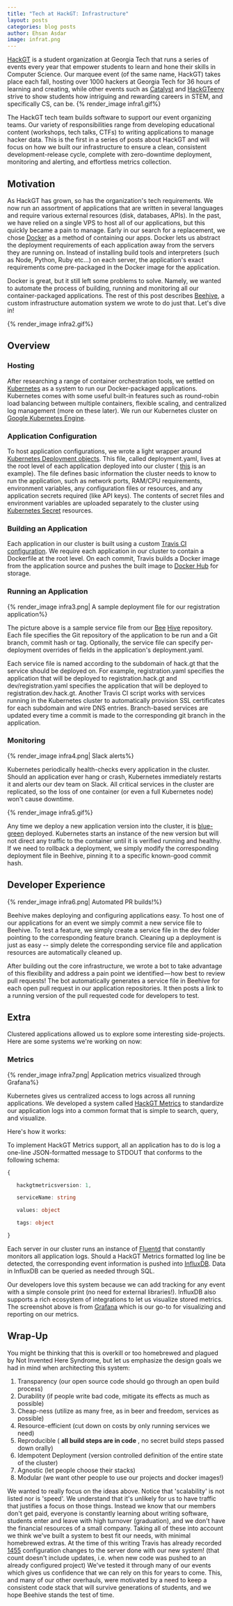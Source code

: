 ```yaml
---
title: "Tech at HackGT: Infrastructure"		
layout: posts		
categories: blog posts		
author: Ehsan Asdar
image: infrat.png
---
```

[HackGT](https://hack.gt) is a student organization at Georgia Tech that runs a series of events every year that empower students to learn and hone their skills in Computer Science. Our marquee event (of the same name, HackGT) takes place each fall, hosting over 1000 hackers at Georgia Tech for 36 hours of learning and creating, while other events such as [Catalyst](http://catalyst.hack.gt) and [HackGTeeny](http://teeny.hack.gt) strive to show students how intriguing and rewarding careers in STEM, and specifically CS, can be.
{% render_image  infra1.gif%}

The HackGT tech team builds software to support our event organizing teams. Our variety of responsibilities range from developing educational content (workshops, tech talks, CTFs) to writing applications to manage hacker data. This is the first in a series of posts about HackGT and will focus on how we built our infrastructure to ensure a clean, consistent development-release cycle, complete with zero-downtime deployment, monitoring and alerting, and effortless metrics collection.

## Motivation

As HackGT has grown, so has the organization&#39;s tech requirements. We now run an assortment of applications that are written in several languages and require various external resources (disk, databases, APIs). In the past, we have relied on a single VPS to host all of our applications, but this quickly became a pain to manage. Early in our search for a replacement, we chose [Docker](https://www.docker.com/) as a method of containing our apps. Docker lets us abstract the deployment requirements of each application away from the servers they are running on. Instead of installing build tools and interpreters (such as Node, Python, Ruby etc…) on each server, the application&#39;s exact requirements come pre-packaged in the Docker image for the application.

Docker is great, but it still left some problems to solve. Namely, we wanted to automate the process of building, running and monitoring all our container-packaged applications. The rest of this post describes [Beehive](https://github.com/hackgt/biodomes), a custom infrastructure automation system we wrote to do just that. Let&#39;s dive in!

{% render_image  infra2.gif%}

## Overview

### Hosting

After researching a range of container orchestration tools, we settled on [Kubernetes](https://kubernetes.io/) as a system to run our Docker-packaged applications. Kubernetes comes with some useful built-in features such as round-robin load balancing between multiple containers, flexible scaling, and centralized log management (more on these later). We run our Kubernetes cluster on [Google Kubernetes Engine](https://cloud.google.com/kubernetes-engine/).

### Application Configuration

To host application configurations, we wrote a light wrapper around [Kubernetes Deployment objects](https://kubernetes.io/docs/concepts/workloads/controllers/deployment/). This file, called deployment.yaml, lives at the root level of each application deployed into our cluster ( [this](https://github.com/HackGT/registration/blob/master/deployment.yaml) is an example). The file defines basic information the cluster needs to know to run the application, such as network ports, RAM/CPU requirements, environment variables, any configuration files or resources, and any application secrets required (like API keys). The contents of secret files and environment variables are uploaded separately to the cluster using [Kubernetes Secret](https://kubernetes.io/docs/concepts/configuration/secret/) resources.

### Building an Application

Each application in our cluster is built using a custom [Travis CI configuration](https://github.com/hackgt/hackgproject). We require each application in our cluster to contain a Dockerfile at the root level. On each commit, Travis builds a Docker image from the application source and pushes the built image to [Docker Hub](https://hub.docker.com/) for storage.

### Running an Application
{% render_image  infra3.png|  A sample deployment file for our registration application%}

The picture above is a sample service file from our [Bee](https://github.com/hackgt/biodomes) [Hive](https://github.com/hackgt/biodomes) repository. Each file specifies the Git repository of the application to be run and a Git branch, commit hash or tag. Optionally, the service file can specify per-deployment overrides of fields in the application&#39;s deployment.yaml.

Each service file is named according to the subdomain of hack.gt that the service should be deployed on. For example, registration.yaml specifies the application that will be deployed to registration.hack.gt and dev/registration.yaml specifies the application that will be deployed to registration.dev.hack.gt. Another Travis CI script works with services running in the Kubernetes cluster to automatically provision SSL certificates for each subdomain and wire DNS entries. Branch-based services are updated every time a commit is made to the corresponding git branch in the application.

### Monitoring
{% render_image  infra4.png|  Slack alerts%}

Kubernetes periodically health-checks every application in the cluster. Should an application ever hang or crash, Kubernetes immediately restarts it and alerts our dev team on Slack. All critical services in the cluster are replicated, so the loss of one container (or even a full Kubernetes node) won&#39;t cause downtime.

{% render_image  infra5.gif%}

Any time we deploy a new application version into the cluster, it is [blue-green](https://docs.cloudfoundry.org/devguide/deploy-apps/blue-green.html) deployed. Kubernetes starts an instance of the new version but will not direct any traffic to the container until it is verified running and healthy. If we need to rollback a deployment, we simply modify the corresponding deployment file in Beehive, pinning it to a specific known-good commit hash.

## Developer Experience
{% render_image  infra6.png| Automated PR builds!%}


Beehive makes deploying and configuring applications easy. To host one of our applications for an event we simply commit a new service file to Beehive. To test a feature, we simply create a service file in the dev folder pointing to the corresponding feature branch. Cleaning up a deployment is just as easy -- simply delete the corresponding service file and application resources are automatically cleaned up.

After building out the core infrastructure, we wrote a bot to take advantage of this flexibility and address a pain point we identified — how best to review pull requests! The bot automatically generates a service file in Beehive for each open pull request in our application repositories. It then posts a link to a running version of the pull requested code for developers to test.

## Extra

Clustered applications allowed us to explore some interesting side-projects. Here are some systems we&#39;re working on now:

### Metrics
{% render_image  infra7.png| Application metrics visualized through Grafana%}

Kubernetes gives us centralized access to logs across all running applications. We developed a system called [HackGT Metrics](https://github.com/HackGT/metrics) to standardize our application logs into a common format that is simple to search, query, and visualize.

Here&#39;s how it works:

To implement HackGT Metrics support, all an application has to do is log a one-line JSON-formatted message to STDOUT that conforms to the following schema:
```ts
{

   hackgtmetricsversion: 1,

   serviceName: string

   values: object

   tags: object

}
```

Each server in our cluster runs an instance of [Fluentd](https://www.fluentd.org/) that constantly monitors all application logs. Should a HackGT Metrics formatted log line be detected, the corresponding event information is pushed into [InfluxDB](https://www.influxdata.com/). Data in InfluxDB can be queried as needed through SQL.

Our developers love this system because we can add tracking for any event with a simple console print (no need for external libraries!). InfluxDB also supports a rich ecosystem of integrations to let us visualize stored metrics. The screenshot above is from [Grafana](https://grafana.com/) which is our go-to for visualizing and reporting on our metrics.

## Wrap-Up

You might be thinking that this is overkill or too homebrewed and plagued by Not Invented Here Syndrome, but let us emphasize the design goals we had in mind when architecting this system:

1. Transparency (our open source code should go through an open build process)
2. Durability (if people write bad code, mitigate its effects as much as possible)
3. Cheap-ness (utilize as many free, as in beer and freedom, services as possible)
4. Resource-efficient (cut down on costs by only running services we need)
5. Reproducible ( **all build steps are in code** , no secret build steps passed down orally)
6. Idempotent Deployment (version controlled definition of the entire state of the cluster)
7. Agnostic (let people choose their stacks)
8. Modular (we want other people to use our projects and docker images!)

We wanted to really focus on the ideas above. Notice that &#39;scalability&#39; is not listed nor is &#39;speed&#39;. We understand that it&#39;s unlikely for us to have traffic that justifies a focus on those things. Instead we know that our members don&#39;t get paid, everyone is constantly learning about writing software, students enter and leave with high turnover (graduation), and we don&#39;t have the financial resources of a small company. Taking all of these into account we think we&#39;ve built a system to best fit our needs, with minimal homebrewed extras. At the time of this writing Travis has already recorded [1455](https://travis-ci.org/HackGT/biodomes) configuration changes to the server done with our new system! (that count doesn&#39;t include updates, i.e. when new code was pushed to an already configured project) We&#39;ve tested it through many of our events which gives us confidence that we can rely on this for years to come. This, and many of our other overhauls, were motivated by a need to keep a consistent code stack that will survive generations of students, and we hope Beehive stands the test of time.

